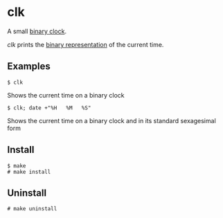 # clk

A small [binary clock](https://en.wikipedia.org/wiki/Binary_clock).

_clk_ prints the [binary representation](https://en.wikipedia.org/wiki/Binary-coded_decimal) of the current time.

## Examples

```
$ clk
```

Shows the current time on a binary clock

```
$ clk; date +"%H   %M   %S"
```

Shows the current time on a binary clock and in its standard sexagesimal form

## Install

```
$ make
# make install
```

## Uninstall

```
# make uninstall
```
